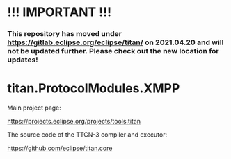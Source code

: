 # !!! IMPORTANT !!!
### This repository has moved under https://gitlab.eclipse.org/eclipse/titan/ on 2021.04.20 and will not be updated further. Please check out the new location for updates!

# 

# titan.ProtocolModules.XMPP

Main project page:

https://projects.eclipse.org/projects/tools.titan

The source code of the TTCN-3 compiler and executor:

https://github.com/eclipse/titan.core

